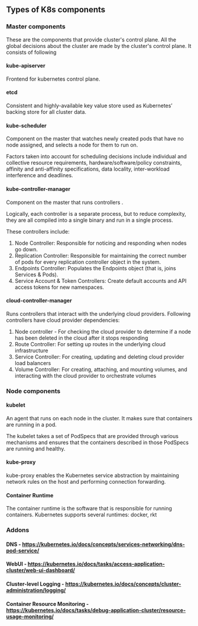 ## Types of K8s components

### Master components
These are the components that provide cluster's control plane. All the global decisions about the cluster are made by the cluster's control plane. It consists of following

#### kube-apiserver 

Frontend for kubernetes control plane.

#### etcd

Consistent and highly-available key value store used as Kubernetes’ backing store for all cluster data.

#### kube-scheduler

Component on the master that watches newly created pods that have no node assigned, and selects a node for them to run on.

Factors taken into account for scheduling decisions include individual and collective resource requirements, hardware/software/policy constraints, affinity and anti-affinity specifications, data locality, inter-workload interference and deadlines.

#### kube-controller-manager

Component on the master that runs controllers .

Logically, each controller  is a separate process, but to reduce complexity, they are all compiled into a single binary and run in a single process.

These controllers include:

1. Node Controller: Responsible for noticing and responding when nodes go down.
2. Replication Controller: Responsible for maintaining the correct number of pods for every replication controller object in the system.
3. Endpoints Controller: Populates the Endpoints object (that is, joins Services & Pods).
4. Service Account & Token Controllers: Create default accounts and API access tokens for new namespaces.

#### cloud-controller-manager

Runs controllers that interact with the underlying cloud providers. Following controllers have cloud provider dependencies:
1. Node controller - For checking the cloud provider to determine if a node has been deleted in the cloud after it stops responding
2. Route Controller: For setting up routes in the underlying cloud infrastructure
3. Service Controller: For creating, updating and deleting cloud provider load balancers
4. Volume Controller: For creating, attaching, and mounting volumes, and interacting with the cloud provider to orchestrate volumes

### Node components

#### kubelet 

An agent that runs on each node in the cluster. It makes sure that containers are running in a pod.

The kubelet takes a set of PodSpecs that are provided through various mechanisms and ensures that the containers described in those PodSpecs are running and healthy.


#### kube-proxy

kube-proxy enables the Kubernetes service abstraction by maintaining network rules on the host and performing connection forwarding.


#### Container Runtime

The container runtime is the software that is responsible for running containers. Kubernetes supports several runtimes: docker, rkt

### Addons

#### DNS - https://kubernetes.io/docs/concepts/services-networking/dns-pod-service/

#### WebUI - https://kubernetes.io/docs/tasks/access-application-cluster/web-ui-dashboard/

#### Cluster-level Logging - https://kubernetes.io/docs/concepts/cluster-administration/logging/

#### Container Resource Monitoring - https://kubernetes.io/docs/tasks/debug-application-cluster/resource-usage-monitoring/
